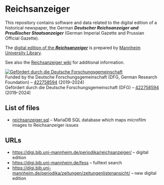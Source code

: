# Reichsanzeiger

This repository contains software and data related to the digital edition
of a historical newspaper, the German
***Deutscher Reichsanzeiger und Preußischer Staatsanzeiger***
(German Imperial Gazette and Prussian Official Gazette).

The [digital edition of the ***Reichsanzeiger***](https://digi.bib.uni-mannheim.de/periodika/reichsanzeiger/)
is prepared by [Mannheim University Library](https://www.bib.uni-mannheim.de/en/).

See also the [Reichsanzeiger wiki](https://github.com/UB-Mannheim/Reichsanzeiger/wiki)
for additional information.

[![Gefördert durch die Deutsche Forschungsgemeinschaft](https://www2.bib.uni-mannheim.de/dfg_logo_schriftzug_blau_foerderung_klein.jpg)](https://www.dfg.de/)<br>
Funded by the Deutsche Forschungsgemeinschaft (DFG, German Research Foundation) – [422758594](https://gepris.dfg.de/gepris/projekt/422758594?language=en) (2019–2024)<br>
Gefördert durch die Deutsche Forschungsgemeinschaft (DFG) – [422758594](https://gepris.dfg.de/gepris/projekt/422758594?language=de) (2019–2024)

## List of files

* [reichsanzeiger.sql](https://github.com/UB-Mannheim/Reichsanzeiger/blob/main/reichsanzeiger.sql) – MariaDB SQL database which maps microfilm images to Reichsanzeiger issues

## URLs

* https://digi.bib.uni-mannheim.de/periodika/reichsanzeiger/ – digital edition
* https://digi.bib.uni-mannheim.de/fess – fulltext search
* https://digi.bib.uni-mannheim.de/periodika/zeitungen/zeitungenlistenansicht/ – new digital edition

